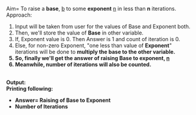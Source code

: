 Aim= To raise a <b>base</b>, <u>b</u> to some <b>exponent</b> <u>n</u> in less than <b>n</b> iterations.
<br>
Approach:
<br>
<ol>
<li>Input will be taken from user for the values of Base and Exponent both.</li>
<li>Then, we'll store the value of <b>Base</b> in other variable.</li>
<li>If, Exponent value is 0. Then Answer is 1 and count of iteration is 0.</li>
<li>Else, for non-zero Exponent, "one less than value of <b>Exponent</b>" iterations will be done to <b>multiply the base to the other variable. </></li>
<li>So, finally we'll get the answer of raising <b>Base</b> to <b>exponent</b>, <u>n</u></li>
<li>Meanwhile, number of iterations will also be counted.</li>
</ol>
<br>
Output:
<br>
Printing following:
<ul>
<li>Answer= Raising of Base to Exponent</li>
<li>Number of Iterations</li>
</ul>